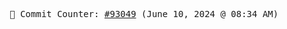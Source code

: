 <p align="center">
    <samp>
        📮 Commit Counter: <a href="https://github.com/Javascript-void0/Javascript-void0/commits/main">#93049</a> (June 10, 2024 @ 08:34 AM)
    </samp>
</p>